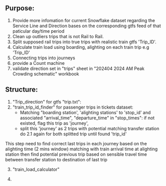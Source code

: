 ## Purpose:
1. Provide more infomation for current Snowflake dataset regarding the Service Line and Direction bases on the corresponding gtfs feed of that paticular day/time period
2. Clean up outliers trips that is not Rail to Rail.
3. Split supposed rail trips into true trips with realistic train gtfs 'Trip_ID'.
4. Calculate train load using boarding, alighting on each train trip e.g 'Trip_ID'
5. Connecting trips into journeys
6. provide a Count machine
7. validate direction set in "trips" sheet in "202404 2024 AM Peak Crowding schematic" workbook 

## Structure:

1. "Trip_direction" for gtfs "trip.txt":
2. "train_trip_id_finder" for passenger trips in tickets dataset:
    - Matching "boarding station', 'alighting stations' to 'stop_id' and associated "arrival_time", "departure_time" in "stop_times":
if not existed, flag this trip as 'journey',
    -    split this 'journey' as 2 trips with potential matching transfer station
 do 2.1 again for both splitted trip until found 'trip_id'

This step need to find correct last trips in each journey based on the alighting time (2 mins window) matching with train arrival time at alighting station then find potential previous trip based on sensible travel time between transfer station to destination of last trip 

3. "train_load_calculator"

4. 
     